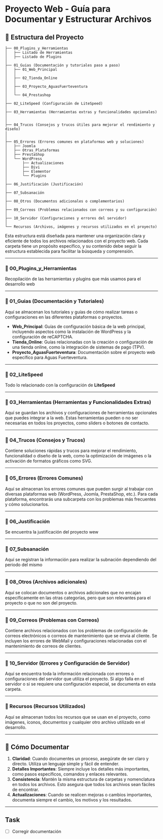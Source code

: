# Proyecto Web - Guía para Documentar y Estructurar Archivos

## 📂 Estructura del Proyecto

```
├── 00_Plugins_y_Herramientas
│   ├── Listado de Herramientas
│   ├── Listado de Plugins
│  
├── 01_Guias (Documentación y tutoriales paso a paso)  
│   ├── 01_Web_Principal  
│   │ 
│   ├── 02_Tienda_Online  
│   │  
│   ├── 03_Proyecto_AguasFuerteventura 
│   │  
│   └── 04_Prestashop
│  
├── 02_LiteSpeed (Configuración de LiteSpeed)  
│  
├── 03_Herramientas (Herramientas extras y funcionalidades opcionales)  
│  
│  
├── 04_Trucos (Consejos y trucos útiles para mejorar el rendimiento y diseño)  
│ 
│  
├── 05_Errores (Errores comunes en plataformas web y soluciones)  
│   ├── Joomla  
│   ├── Otras_Plataformas  
│   ├── PrestaShop  
│   └── WordPress  
│       ├── Actualizaciones  
│       ├── Divi  
│       ├── Elementor  
│       └── Plugins  
│  
├── 06_Justificación (Justificación)
│  
├── 07_Subsanación   
│
├── 08_Otros (Documentos adicionales o complementarios)  
│  
├── 09_Correos (Problemas relacionados con correos y su configuración)  
│
├── 10_Servidor (Configuraciones y errores del servidor)  
│  
└── Recursos (Archivos, imágenes y recursos utilizados en el proyecto)  

```

Esta estructura está diseñada para mantener una organización clara y eficiente de todos los archivos relacionados con el proyecto web. Cada carpeta tiene un propósito específico, y su contenido debe seguir la estructura establecida para facilitar la búsqueda y comprensión.

---

### 📁 00_Plugins_y_Herramientas
Recopilación de las herramientas y plugins que más usamos para el desarrollo web

---

### 📁 01_Guias (Documentación y Tutoriales)
Aquí se almacenan los tutoriales y guías de cómo realizar tareas o configuraciones en las diferentes plataformas o proyectos.

- **Web_Principal**: Guías de configuración básica de la web principal, incluyendo aspectos como la instalación de WordPress y la configuración de reCAPTCHA.
- **Tienda_Online**: Guías relacionadas con la creación o configuración de una tienda online, como la integración de sistemas de pago (TPV).
- **Proyecto_AguasFuerteventura**: Documentación sobre el proyecto web específico para Aguas Fuerteventura.

---

### 📁 02_LiteSpeed
Todo lo relacionado con la configuración de **LiteSpeed**

---

### 📁 03_Herramientas (Herramientas y Funcionalidades Extras)
Aquí se guardan los archivos y configuraciones de herramientas opcionales que puedes integrar a la web. Estas herramientas pueden o no ser necesarias en todos los proyectos, como sliders o botones de contacto.

---

### 📁 04_Trucos (Consejos y Trucos)
Contiene soluciones rápidas y trucos para mejorar el rendimiento, funcionalidad o diseño de la web, como la optimización de imágenes o la activación de formatos gráficos como SVG.

---

### 📁 05_Errores (Errores Comunes)
Aquí se almacenan los errores comunes que pueden surgir al trabajar con diversas plataformas web (WordPress, Joomla, PrestaShop, etc.). Para cada plataforma, encontrarás una subcarpeta con los problemas más frecuentes y cómo solucionarlos.

---

### 📁 06_Justificación
Se encuentra la justificación del proyecto wew

---

### 📁 07_Subsanación
Aquí se registran la información para realizar la subnación dependiendo del periodo del mismo

---

### 📁 08_Otros (Archivos adicionales)
Aquí se colocan documentos o archivos adicionales que no encajan específicamente en las otras categorías, pero que son relevantes para el proyecto o que no son del proyecto.

---

### 📁 09_Correos (Problemas con Correos)
Contiene archivos relacionados con los problemas de configuración de correos electrónicos o correos de mantenimiento que se envia al cliente. Se incluyen los errores de WebMail y configuraciones relacionadas con el mantenimiento de correos de clientes.

---

### 📁 10_Servidor (Errores y Configuración de Servidor)
Aquí se encuentra toda la información relacionada con errores o configuraciones del servidor que utiliza el proyecto. Si algo falla en el servidor o si se requiere una configuración especial, se documenta en esta carpeta.

---

### 📁 Recursos (Recursos Utilizados)
Aquí se almacenan todos los recursos que se usan en el proyecto, como imágenes, íconos, documentos y cualquier otro archivo utilizado en el desarrollo.

---

## 📌 Cómo Documentar

1. **Claridad**: Cuando documentes un proceso, asegúrate de ser claro y directo. Utiliza un lenguaje simple y fácil de entender. 
2. **Detalles Importantes**: Siempre incluye los detalles más importantes, como pasos específicos, comandos y enlaces relevantes.
3. **Consistencia**: Mantén la misma estructura de carpetas y nomenclatura en todos los archivos. Esto asegura que todos los archivos sean fáciles de encontrar.
4. **Actualizaciones**: Cuando se realicen mejoras o cambios importantes, documenta siempre el cambio, los motivos y los resultados. 

---

## Task

- [ ] Corregir documentación
